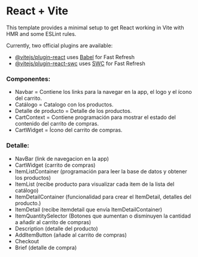 # React + Vite

This template provides a minimal setup to get React working in Vite with HMR and some ESLint rules.

Currently, two official plugins are available:

- [@vitejs/plugin-react](https://github.com/vitejs/vite-plugin-react/blob/main/packages/plugin-react/README.md) uses [Babel](https://babeljs.io/) for Fast Refresh
- [@vitejs/plugin-react-swc](https://github.com/vitejs/vite-plugin-react-swc) uses [SWC](https://swc.rs/) for Fast Refresh

### Componentes:
- Navbar = Contiene los links para la navegar en la app, el logo y el ícono del carrito.
- Catálogo = Catalogo con los productos.
- Detalle de producto = Detalle de los productos.
- CartContext = Contiene programación para mostrar el estado del contenido del carrito de compras.
- CartWidget = Ícono del carrito de compras.

### Detalle:
- NavBar (link de navegacion en la app)
- CartWidget (carrito de compras)
- ItemListContainer (programación para leer la base de datos y obtener los productos)
- ItemList (recibe producto para visualizar cada item de la lista del catálogo)
- ItemDetailContainer (funcionalidad para crear el ItemDetail, detalles del producto.)
- ItemDetail (recibe itemdetail que envía ItemDetailContainer)
-   ItemQuantitySelector (Botones que aumentan o disminuyen la cantidad a añadir al carrito de compras)
-   Description (detalle del producto)
-   AddItemButton (añade al carrito de compras)
- Checkout
-  Brief (detalle de compra)

